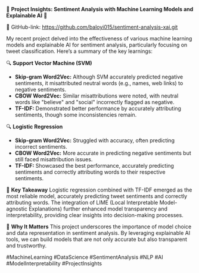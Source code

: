 🚀 **Project Insights: Sentiment Analysis with Machine Learning Models and Explainable AI** 🚀

🔗 GitHub-link: https://github.com/baloyi015/sentiment-analysis-xai.git

My recent project delved into the effectiveness of various machine learning models and explainable AI for sentiment analysis, particularly focusing on tweet classification. Here’s a summary of the key learnings:

🔍 **Support Vector Machine (SVM)**
- **Skip-gram Word2Vec:** Although SVM accurately predicted negative sentiments, it misattributed neutral words (e.g., names, web links) to negative sentiments.
- **CBOW Word2Vec:** Similar misattributions were noted, with neutral words like "believe" and "social" incorrectly flagged as negative.
- **TF-IDF:** Demonstrated better performance by accurately attributing sentiments, though some inconsistencies remain.

🔍 **Logistic Regression**
- **Skip-gram Word2Vec:** Struggled with accuracy, often predicting incorrect sentiments.
- **CBOW Word2Vec:** More accurate in predicting negative sentiments but still faced misattribution issues.
- **TF-IDF:** Showcased the best performance, accurately predicting sentiments and correctly attributing words to their respective sentiments.

🌟 **Key Takeaway**
Logistic regression combined with TF-IDF emerged as the most reliable model, accurately predicting tweet sentiments and correctly attributing words. The integration of LIME (Local Interpretable Model-agnostic Explanations) further enhanced model transparency and interpretability, providing clear insights into decision-making processes.

🔗 **Why It Matters**
This project underscores the importance of model choice and data representation in sentiment analysis. By leveraging explainable AI tools, we can build models that are not only accurate but also transparent and trustworthy.

#MachineLearning #DataScience #SentimentAnalysis #NLP #AI #ModelInterpretability #ProjectInsights